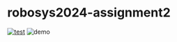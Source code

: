 # robosys2024-assignment2
[![test](https://github.com/Hanb12-JO/robosys2024-assignment2/actions/workflows/test.yml/badge.svg)](https://github.com/Hanb12-JO/robosys2024-assignment2/actions/workflows/test.yml)
![demo](https://github.com/user-attachments/assets/d389cb5e-012c-4d0b-a08b-a7665454cb8b)
